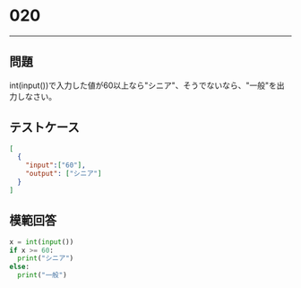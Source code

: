 
# 020

---

## 問題

int(input())で入力した値が60以上なら"シニア"、そうでないなら、"一般"を出力しなさい。

## テストケース


```json
[
  {
    "input":["60"],
    "output": ["シニア"]
  }
]
```

## 模範回答

```python
x = int(input())
if x >= 60:
  print("シニア")
else:
  print("一般")
```
